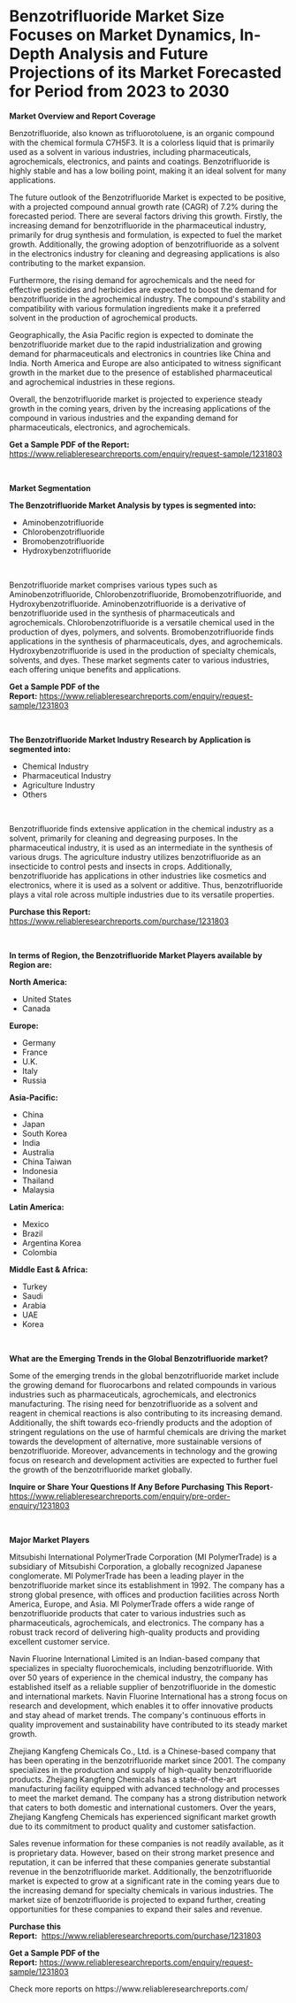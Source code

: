 <p><h1>Benzotrifluoride Market Size Focuses on Market Dynamics, In-Depth Analysis and Future Projections of its Market Forecasted for Period from 2023 to 2030</h1></p><p><strong>Market Overview and Report Coverage</strong></p>
<p><p>Benzotrifluoride, also known as trifluorotoluene, is an organic compound with the chemical formula C7H5F3. It is a colorless liquid that is primarily used as a solvent in various industries, including pharmaceuticals, agrochemicals, electronics, and paints and coatings. Benzotrifluoride is highly stable and has a low boiling point, making it an ideal solvent for many applications.</p><p>The future outlook of the Benzotrifluoride Market is expected to be positive, with a projected compound annual growth rate (CAGR) of 7.2% during the forecasted period. There are several factors driving this growth. Firstly, the increasing demand for benzotrifluoride in the pharmaceutical industry, primarily for drug synthesis and formulation, is expected to fuel the market growth. Additionally, the growing adoption of benzotrifluoride as a solvent in the electronics industry for cleaning and degreasing applications is also contributing to the market expansion.</p><p>Furthermore, the rising demand for agrochemicals and the need for effective pesticides and herbicides are expected to boost the demand for benzotrifluoride in the agrochemical industry. The compound's stability and compatibility with various formulation ingredients make it a preferred solvent in the production of agrochemical products.</p><p>Geographically, the Asia Pacific region is expected to dominate the benzotrifluoride market due to the rapid industrialization and growing demand for pharmaceuticals and electronics in countries like China and India. North America and Europe are also anticipated to witness significant growth in the market due to the presence of established pharmaceutical and agrochemical industries in these regions.</p><p>Overall, the benzotrifluoride market is projected to experience steady growth in the coming years, driven by the increasing applications of the compound in various industries and the expanding demand for pharmaceuticals, electronics, and agrochemicals.</p></p>
<p><strong>Get a Sample PDF of the Report:</strong> <a href="https://www.reliableresearchreports.com/enquiry/request-sample/1231803">https://www.reliableresearchreports.com/enquiry/request-sample/1231803</a></p>
<p>&nbsp;</p>
<p><strong>Market Segmentation</strong></p>
<p><strong>The Benzotrifluoride Market Analysis by types is segmented into:</strong></p>
<p><ul><li>Aminobenzotrifluoride</li><li>Chlorobenzotrifluoride</li><li>Bromobenzotrifluoride</li><li>Hydroxybenzotrifluoride</li></ul></p>
<p>&nbsp;</p>
<p><p>Benzotrifluoride market comprises various types such as Aminobenzotrifluoride, Chlorobenzotrifluoride, Bromobenzotrifluoride, and Hydroxybenzotrifluoride. Aminobenzotrifluoride is a derivative of benzotrifluoride used in the synthesis of pharmaceuticals and agrochemicals. Chlorobenzotrifluoride is a versatile chemical used in the production of dyes, polymers, and solvents. Bromobenzotrifluoride finds applications in the synthesis of pharmaceuticals, dyes, and agrochemicals. Hydroxybenzotrifluoride is used in the production of specialty chemicals, solvents, and dyes. These market segments cater to various industries, each offering unique benefits and applications.</p></p>
<p><strong>Get a Sample PDF of the Report:</strong>&nbsp;<a href="https://www.reliableresearchreports.com/enquiry/request-sample/1231803">https://www.reliableresearchreports.com/enquiry/request-sample/1231803</a></p>
<p>&nbsp;</p>
<p><strong>The Benzotrifluoride Market Industry Research by Application is segmented into:</strong></p>
<p><ul><li>Chemical Industry</li><li>Pharmaceutical Industry</li><li>Agriculture Industry</li><li>Others</li></ul></p>
<p>&nbsp;</p>
<p><p>Benzotrifluoride finds extensive application in the chemical industry as a solvent, primarily for cleaning and degreasing purposes. In the pharmaceutical industry, it is used as an intermediate in the synthesis of various drugs. The agriculture industry utilizes benzotrifluoride as an insecticide to control pests and insects in crops. Additionally, benzotrifluoride has applications in other industries like cosmetics and electronics, where it is used as a solvent or additive. Thus, benzotrifluoride plays a vital role across multiple industries due to its versatile properties.</p></p>
<p><strong>Purchase this Report:</strong>&nbsp; <a href="https://www.reliableresearchreports.com/purchase/1231803">https://www.reliableresearchreports.com/purchase/1231803</a></p>
<p>&nbsp;</p>
<p><strong>In terms of Region, the Benzotrifluoride Market Players available by Region are:</strong></p>
<p>
    <p> <strong> North America: </strong>
        <ul>
            <li>United States</li>
            <li>Canada</li>
        </ul>
        </p> 
    <p> <strong> Europe: </strong>
        <ul>
            <li>Germany</li>
            <li>France</li>
            <li>U.K.</li>
            <li>Italy</li>
            <li>Russia</li>
        </ul>
        </p> 
    <p> <strong> Asia-Pacific: </strong>
        <ul>
            <li>China</li>
            <li>Japan</li>
            <li>South Korea</li>
            <li>India</li>
            <li>Australia</li>
            <li>China Taiwan</li>
            <li>Indonesia</li>
            <li>Thailand</li>
            <li>Malaysia</li>
        </ul>
        </p> 
    <p> <strong> Latin America: </strong>
        <ul>
            <li>Mexico</li>
            <li>Brazil</li>
            <li>Argentina Korea</li>
            <li>Colombia</li>
        </ul>
        </p> 
    <p> <strong> Middle East & Africa: </strong>
        <ul>
            <li>Turkey</li>
            <li>Saudi</li>
            <li>Arabia</li>
            <li>UAE</li>
            <li>Korea</li>
        </ul>
    </p>
    </p>
<p>&nbsp;</p>
<p><strong>What are the Emerging Trends in the Global Benzotrifluoride market?</strong></p>
<p><p>Some of the emerging trends in the global benzotrifluoride market include the growing demand for fluorocarbons and related compounds in various industries such as pharmaceuticals, agrochemicals, and electronics manufacturing. The rising need for benzotrifluoride as a solvent and reagent in chemical reactions is also contributing to its increasing demand. Additionally, the shift towards eco-friendly products and the adoption of stringent regulations on the use of harmful chemicals are driving the market towards the development of alternative, more sustainable versions of benzotrifluoride. Moreover, advancements in technology and the growing focus on research and development activities are expected to further fuel the growth of the benzotrifluoride market globally.</p></p>
<p><strong>Inquire or Share Your Questions If Any Before Purchasing This Report</strong>- <a href="https://www.reliableresearchreports.com/enquiry/pre-order-enquiry/1231803">https://www.reliableresearchreports.com/enquiry/pre-order-enquiry/1231803</a></p>
<p>&nbsp;</p>
<p><strong>Major Market Players</strong></p>
<p><p>Mitsubishi International PolymerTrade Corporation (MI PolymerTrade) is a subsidiary of Mitsubishi Corporation, a globally recognized Japanese conglomerate. MI PolymerTrade has been a leading player in the benzotrifluoride market since its establishment in 1992. The company has a strong global presence, with offices and production facilities across North America, Europe, and Asia. MI PolymerTrade offers a wide range of benzotrifluoride products that cater to various industries such as pharmaceuticals, agrochemicals, and electronics. The company has a robust track record of delivering high-quality products and providing excellent customer service.</p><p>Navin Fluorine International Limited is an Indian-based company that specializes in specialty fluorochemicals, including benzotrifluoride. With over 50 years of experience in the chemical industry, the company has established itself as a reliable supplier of benzotrifluoride in the domestic and international markets. Navin Fluorine International has a strong focus on research and development, which enables it to offer innovative products and stay ahead of market trends. The company's continuous efforts in quality improvement and sustainability have contributed to its steady market growth.</p><p>Zhejiang Kangfeng Chemicals Co., Ltd. is a Chinese-based company that has been operating in the benzotrifluoride market since 2001. The company specializes in the production and supply of high-quality benzotrifluoride products. Zhejiang Kangfeng Chemicals has a state-of-the-art manufacturing facility equipped with advanced technology and processes to meet the market demand. The company has a strong distribution network that caters to both domestic and international customers. Over the years, Zhejiang Kangfeng Chemicals has experienced significant market growth due to its commitment to product quality and customer satisfaction.</p><p>Sales revenue information for these companies is not readily available, as it is proprietary data. However, based on their strong market presence and reputation, it can be inferred that these companies generate substantial revenue in the benzotrifluoride market. Additionally, the benzotrifluoride market is expected to grow at a significant rate in the coming years due to the increasing demand for specialty chemicals in various industries. The market size of benzotrifluoride is projected to expand further, creating opportunities for these companies to expand their sales and revenue.</p></p>
<p><strong>Purchase this Report:</strong>&nbsp;&nbsp;<a href="https://www.reliableresearchreports.com/purchase/1231803">https://www.reliableresearchreports.com/purchase/1231803</a></p>
<p></p>
<p><strong>Get a Sample PDF of the Report:</strong>&nbsp;<a href="https://www.reliableresearchreports.com/enquiry/request-sample/1231803">https://www.reliableresearchreports.com/enquiry/request-sample/1231803</a></p>
<p>Check more reports on https://www.reliableresearchreports.com/</p>